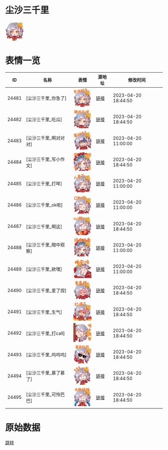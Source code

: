 # 尘沙三千里

<img src="./cover.png" height="60" alt="cover" />

# 表情一览

|ID|名称|表情|源地址|修改时间|
|----|----|----|----|----|
|24481|[尘沙三千里_你急了]|<img src="./pic/024481_%5B尘沙三千里_你急了%5D.png" height="60" alt="你急了"/>|[链接](https://i0.hdslb.com/bfs/garb/9d31ceb4f04cd546eefba34e12e16693648726b3.png)|2023-04-20 18:44:50|
|24482|[尘沙三千里_吃瓜]|<img src="./pic/024482_%5B尘沙三千里_吃瓜%5D.png" height="60" alt="吃瓜"/>|[链接](https://i0.hdslb.com/bfs/garb/c22788be3a642231fc3940474c0c51c5e3955a1a.png)|2023-04-20 18:44:50|
|24483|[尘沙三千里_啊对对对]|<img src="./pic/024483_%5B尘沙三千里_啊对对对%5D.png" height="60" alt="啊对对对"/>|[链接](https://i0.hdslb.com/bfs/garb/f98bed1ac1c13b7f475f5fa743ff2e7e525eed2e.png)|2023-04-20 11:00:00|
|24484|[尘沙三千里_写小作文]|<img src="./pic/024484_%5B尘沙三千里_写小作文%5D.png" height="60" alt="写小作文"/>|[链接](https://i0.hdslb.com/bfs/garb/bc540e9c423c11b32998995ad307268491bd907d.png)|2023-04-20 18:44:50|
|24485|[尘沙三千里_打咩]|<img src="./pic/024485_%5B尘沙三千里_打咩%5D.png" height="60" alt="打咩"/>|[链接](https://i0.hdslb.com/bfs/garb/a6291d4dae7327729e7eb47d1ce470cfaac906d3.png)|2023-04-20 11:00:00|
|24486|[尘沙三千里_ok啦]|<img src="./pic/024486_%5B尘沙三千里_ok啦%5D.png" height="60" alt="ok啦"/>|[链接](https://i0.hdslb.com/bfs/garb/4d8babde19af7dbdaed4cf09e1c91bc29bdd8896.png)|2023-04-20 11:00:00|
|24487|[尘沙三千里_啊这]|<img src="./pic/024487_%5B尘沙三千里_啊这%5D.png" height="60" alt="啊这"/>|[链接](https://i0.hdslb.com/bfs/garb/36c8ada1bcfeff4c3d644f243944e5a69ecd72ad.png)|2023-04-20 18:44:50|
|24488|[尘沙三千里_暗中观察]|<img src="./pic/024488_%5B尘沙三千里_暗中观察%5D.png" height="60" alt="暗中观察"/>|[链接](https://i0.hdslb.com/bfs/garb/3891e20ffe6e65dd6578fef93b16da77f908dfb9.png)|2023-04-20 11:00:00|
|24489|[尘沙三千里_欸嘿]|<img src="./pic/024489_%5B尘沙三千里_欸嘿%5D.png" height="60" alt="欸嘿"/>|[链接](https://i0.hdslb.com/bfs/garb/bd8b4a89d640aab8ea0f349176970d4c375a881f.png)|2023-04-20 11:00:00|
|24490|[尘沙三千里_爱了捏]|<img src="./pic/024490_%5B尘沙三千里_爱了捏%5D.png" height="60" alt="爱了捏"/>|[链接](https://i0.hdslb.com/bfs/garb/2f771aa4fe5daa6a9788b50f8ed6b0ce32fd1039.png)|2023-04-20 18:44:50|
|24491|[尘沙三千里_生气]|<img src="./pic/024491_%5B尘沙三千里_生气%5D.png" height="60" alt="生气"/>|[链接](https://i0.hdslb.com/bfs/garb/e1ff21e45f25df031914f6dd9f5a97e690abf478.png)|2023-04-20 18:44:50|
|24492|[尘沙三千里_打call]|<img src="./pic/024492_%5B尘沙三千里_打call%5D.png" height="60" alt="打call"/>|[链接](https://i0.hdslb.com/bfs/garb/42ef1bbd9117cd6129ca4413e81ee0d4fa961ce6.png)|2023-04-20 18:44:50|
|24493|[尘沙三千里_呜呜呜]|<img src="./pic/024493_%5B尘沙三千里_呜呜呜%5D.png" height="60" alt="呜呜呜"/>|[链接](https://i0.hdslb.com/bfs/garb/af514e92a49b2389c67aaccfc977cd073e208da8.png)|2023-04-20 18:44:50|
|24494|[尘沙三千里_慕了慕了]|<img src="./pic/024494_%5B尘沙三千里_慕了慕了%5D.png" height="60" alt="慕了慕了"/>|[链接](https://i0.hdslb.com/bfs/garb/e5346c930f49f478ee911f0dc8dbd4136b37eef5.png)|2023-04-20 18:44:50|
|24495|[尘沙三千里_可怜巴巴]|<img src="./pic/024495_%5B尘沙三千里_可怜巴巴%5D.png" height="60" alt="可怜巴巴"/>|[链接](https://i0.hdslb.com/bfs/garb/b9b18c1104726bbf2d5a8d5755018fc858ac7c1a.png)|2023-04-20 18:44:50|

# 原始数据

[跳转](./raw.json)

